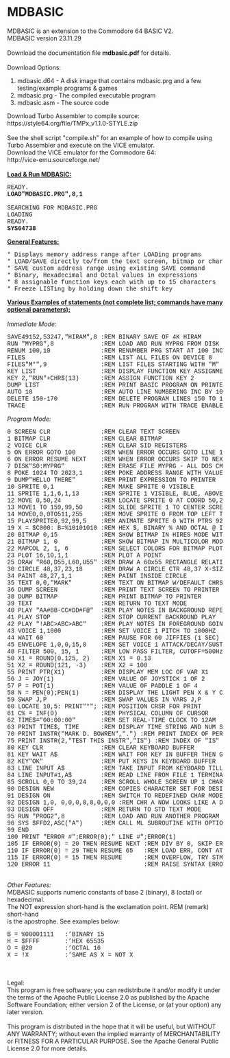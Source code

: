 # MDBASIC
MDBASIC is an extension to the Commodore 64 BASIC V2.<br>
MDBASIC version 23.11.29<br>
<br>
Download the documentation file <b>mdbasic.pdf</b> for details.<br>
<br>
Download Options:<br>
<ol>
<li>mdbasic.d64 - A disk image that contains mdbasic.prg and a few testing/example programs & games</li>
<li>mdbasic.prg - The compiled executable program</li>
<li>mdbasic.asm - The source code</li>
</ol>
Download Turbo Assembler to compile source:<br>
https://style64.org/file/TMPx_v1.1.0-STYLE.zip<br>
<br>
See the shell script "compile.sh" for an example of how to compile using Turbo Assembler and execute on the VICE emulator.
<br>
Download the VICE emulator for the Commodore 64:<br>
http://vice-emu.sourceforge.net/<br>
<br>
<u><b>Load & Run MDBASIC:</b></u><br>
<pre style="font-family:'Courier New'">
READY.
<b>LOAD"MDBASIC.PRG",8,1</b>
&nbsp;
SEARCHING FOR MDBASIC.PRG
LOADING
READY.
<b>SYS64738</b>
</pre>
<u><b>General Features:</b></u><br>
<pre style="font-family:'Courier New'">
* Displays memory address range after LOADing programs
* LOAD/SAVE directly to/from the text screen, bitmap or character definition memory
* SAVE custom address range using existing SAVE command
* Binary, Hexadecimal and Octal values in expressions
* 8 assignable function keys each with up to 15 characters
* Freeze LISTing by holding down the shift key
</pre>
<u><b>Various Examples of statements (not complete list; commands have many optional parameters):</b></u><br>
<br>
<i>Immediate Mode:</i><br>
<pre style="font-family:'Courier New'">
SAVE49152,53247,"HIRAM",8 :REM BINARY SAVE OF 4K HIRAM
RUN "MYPRG",8             :REM LOAD AND RUN MYPRG FROM DISK
RENUM 100,10              :REM RENUMBER PRG START AT 100 INC BY 10
FILES                     :REM LIST ALL FILES ON DEVICE 8
FILES"M*",9               :REM LIST FILES STARTING WITH "M" ON DEVICE 9
KEY LIST                  :REM DISPLAY FUNCTION KEY ASSIGNMENTS
KEY 2,"RUN"+CHR$(13)      :REM ASSIGN FUNCTION KEY 2
DUMP LIST                 :REM PRINT BASIC PROGRAM ON PRINTER
AUTO 10                   :REM AUTO LINE NUMBERING INC BY 10
DELETE 150-170            :REM DELETE PROGRAM LINES 150 TO 170 INCLUSIVELY
TRACE                     :REM RUN PROGRAM WITH TRACE ENABLED
</pre>
<i>Program Mode:</i><br>
<pre style="font-family:'Courier New'">
0 SCREEN CLR              :REM CLEAR TEXT SCREEN
1 BITMAP CLR              :REM CLEAR BITMAP
2 VOICE CLR               :REM CLEAR SID REGISTERS
5 ON ERROR GOTO 100       :REM WHEN ERROR OCCURS GOTO LINE 100
6 ON ERROR RESUME NEXT    :REM WHEN ERROR OCCURS SKIP TO NEXT STATEMENT
7 DISK"S0:MYPRG"          :REM ERASE FILE MYPRG - ALL DOS CMD SUPPORTED
8 POKE 1024 TO 2023,1     :REM POKE ADDRESS RANGE WITH VALUE 1
9 DUMP"HELLO THERE"       :REM PRINT EXPRESSION TO PRINTER
10 SPRITE 0,1             :REM MAKE SPRITE 0 VISIBLE
11 SPRITE 1,1,6,1,13      :REM SPRITE 1 VISIBLE, BLUE, ABOVE FOREGND, DTPTR 13
12 MOVE 0,50,24           :REM LOCATE SPRITE 0 AT COORD 50,24
13 MOVE1 TO 159,99,50     :REM SLIDE SPRITE 1 TO CENTER SCREEN AT SPEED 50
14 MOVE0,0,0TO511,255     :REM MOVE SPRITE 0 FROM TOP LEFT TO BOTTOM RIGHT, FAST 
15 PLAYSPRITE0,92,99,5    :REM ANIMATE SPRITE 0 WITH PTRS 92 TO 99 WITH 5 JIFFIES BETWEEN FRAMES
19 X = $C000: B=%10101010 :REM HEX $, BINARY % AND OCTAL @ IN EXPRESSIONS
20 BITMAP 0,15            :REM SHOW BITMAP IN HIRES MODE WITH LIGHT GRAY BKGD
21 BITMAP 1, 0            :REM SHOW BITMAP IN MULTICOLOR MODE WITH BLACK BKGD
22 MAPCOL 2, 1, 6         :REM SELECT COLORS FOR BITMAP PLOTING
23 PLOT 16,10,1,1         :REM PLOT A POINT
25 DRAW "R60,D55,L60,U55" :REM DRAW A 60x55 RECTANGLE RELATIVE TO LAST PLOTTED POINT
30 CIRCLE 48,37,23,18     :REM DRAW A CIRCLE CTR 48,37 X-SIZE 23, Y-SIZE 18
34 PAINT 48,27,1,1        :REM PAINT INSIDE CIRCLE
35 TEXT 0,0,"MARK"        :REM TEXT ON BITMAP W/DEFAULT CHRSET & SIZING
36 DUMP SCREEN            :REM PRINT TEXT SCREEN TO PRINTER
38 DUMP BITMAP            :REM PRINT BITMAP TO PRINTER
39 TEXT                   :REM RETURN TO TEXT MODE
40 PLAY "AA#BB-CC#DD#F@"  :REM PLAY NOTES IN BACKGROUND REPEATEDLY
41 PLAY STOP              :REM STOP CURRENT BACKROUND PLAY
42 PLAY "!ABC>ABC>ABC"    :REM PLAY NOTES IN FOREGROUND GOING UP IN OCTAVE
43 VOICE 1,1000           :REM SET VOICE 1 PITCH TO 1000HZ
44 WAIT 60                :REM PAUSE FOR 60 JIFFIES (1 SEC)
45 ENVELOPE 1,0,0,15,0    :REM SET VOICE 1 ATTACK/DECAY/SUSTAIN/RELEASE
48 FILTER 500, 15, 1      :REM LOW PASS FILTER, CUTOFF=500Hz
50 X1 = ROUND(0.125, 2)   :REM X1 = 0.13
51 X2 = ROUND(121, -3)    :REM X2 = 100
55 PRINT PTR(X1)          :REM DISPLAY MEM LOC OF VAR X1
56 J = JOY(1)             :REM VALUE OF JOYSTICK 1 OF 2
57 P = POT(1)             :REM VALUE OF PADDLE 1 OF 4
58 N = PEN(0);PEN(1)      :REM DISPLAY THE LIGHT PEN X & Y COORDINATES
59 SWAP J,P               :REM SWAP VALUES IN VARS J,P
60 LOCATE 10,5: PRINT"*"; :REM POSITION CRSR FOR PRINT
61 C% = INF(0)            :REM PHYSICAL COLUMN OF CURSOR
62 TIME$="00:00:00"       :REM SET REAL-TIME CLOCK TO 12AM
63 PRINT TIME$, TIME      :REM DISPLAY TIME STRING AND NUM SECONDS SINCE MIDNIGHT
70 PRINT INSTR("MARK D. BOWREN",".") :REM PRINT INDEX OF PERIOD IN STR
75 PRINT INSTR(2,"TEST THIS INSTR","IS") :REM INDEX OF "IS" START AT IDX 2 
80 KEY CLR                :REM CLEAR KEYBOARD BUFFER
81 KEY WAIT A$            :REM WAIT FOR KEY IN BUFFER THEN GET INTO A$
82 KEY"OK"                :REM PUT KEYS IN KEYBOARD BUFFER
83 LINE INPUT A$          :REM TAKE INPUT FROM KEYBOARD TILL ENTER KEY PRESSED
84 LINE INPUT#1,A$        :REM READ LINE FROM FILE 1 TERMINATED BY CR
85 SCROLL 0,0 TO 39,24    :REM SCROLL WHOLE SCREEN UP 1 CHAR, NO WRAPPING (DEFAULTS)
90 DESIGN NEW             :REM COPIES CHARACTER SET FOR DESIGN MODE
91 DESIGN ON              :REM SWITCH TO REDEFINED CHAR MODE ON
92 DESIGN 1,0, 0,0,0,8,8,0,0,0 :REM CHR A NOW LOOKS LIKE A DOT
93 DESIGN OFF             :REM RETURN TO STD TEXT MODE
95 RUN "PROG2",8          :REM LOAD AND RUN ANOTHER PROGRAM
96 SYS $FFD2,ASC("A")     :REM CALL ML SUBROUTINE WITH OPTIONAL A,X,Y,P REGISTER VALUES
99 END
100 PRINT "ERROR #";ERROR(0);" LINE #";ERROR(1)
105 IF ERROR(0) = 20 THEN RESUME NEXT :REM DIV BY 0, SKIP ERRORED STMT
110 IF ERROR(0) = 29 THEN RESUME 65   :REM LOAD ERR, CONT AT LINE 65
115 IF ERROR(0) = 15 THEN RESUME      :REM OVERFLOW, TRY STMT AGAIN
120 ERROR 11                          :REM RAISE SYNTAX ERROR
</pre>
<br>
<i>Other Features:</i><br>
MDBASIC supports numeric constants of base 2 (binary), 8 (octal) or hexadecimal.<br>
The NOT expression short-hand is the exclamation point. REM (remark) short-hand<br>
is the apostrophe. See examples below:<br>
<pre style="font-family:'Courier New'">
B = %00001111   :’BINARY 15
H = $FFFF       :’HEX 65535
O = @20         :’OCTAL 16
X = !X          :’SAME AS X = NOT X
</pre>
<br>
<br>
<div>Legal:</div>
<div>
This program is free software; you can redistribute it and/or
modify it under the terms of the Apache Public License 2.0 as
published by the Apache Software Foundation; either version 2
of the License, or (at your option) any later version.<br>
<br>
This program is distributed in the hope that it will be useful,
but WITHOUT ANY WARRANTY; without even the implied warranty of
MERCHANTABILITY or FITNESS FOR A PARTICULAR PURPOSE.  See the
Apache General Public License 2.0 for more details.
</div>
